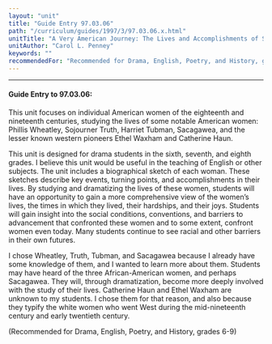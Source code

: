 ```yaml
---
layout: "unit"
title: "Guide Entry 97.03.06"
path: "/curriculum/guides/1997/3/97.03.06.x.html"
unitTitle: "A Very American Journey: The Lives and Accomplishments of Six Notable American Women"
unitAuthor: "Carol L. Penney"
keywords: ""
recommendedFor: "Recommended for Drama, English, Poetry, and History, grades 6-9"
---
```

<body>
<hr/>
 <h4>
  Guide Entry to 97.03.06:
 </h4>
 This unit focuses on individual American women of the eighteenth and nineteenth centuries, studying the lives of some notable American women: Phillis Wheatley, Sojourner Truth, Harriet Tubman, Sacagawea, and the lesser known western pioneers Ethel Waxham and Catherine Haun.
 <p>
  This unit is designed for drama students in the sixth, seventh, and eighth grades. I believe this unit would be useful in the teaching of English or other subjects. The unit includes a biographical sketch of each woman. These sketches describe key events, turning points, and accomplishments in their lives. By studying and dramatizing the lives of these women, students will have an opportunity to gain a more comprehensive view of the women’s lives, the times in which they lived, their hardships, and their joys. Students will gain insight into the social conditions, conventions, and barriers to advancement that confronted these women and to some extent, confront women even today. Many students continue to see racial and other barriers in their own futures.
 </p>
 <p>
  I chose Wheatley, Truth, Tubman, and Sacagawea because I already have some knowledge of them, and I wanted to learn more about them. Students may have heard of the three African-American women, and perhaps Sacagawea. They will, through dramatization, become more deeply involved with the study of their lives. Catherine Haun and Ethel Waxham are unknown to my students. I chose them for that reason, and also because they typify the white women who went West during the mid-nineteenth century and early twentieth century.
 </p>
 <p>
  (Recommended for Drama, English, Poetry, and History, grades 6-9)
 </p>

</body>